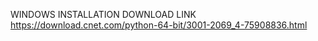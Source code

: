 WINDOWS INSTALLATION DOWNLOAD LINK
https://download.cnet.com/python-64-bit/3001-2069_4-75908836.html
